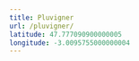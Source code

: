 ```yaml
---
title: Pluvigner
url: /pluvigner/
latitude: 47.777090900000005
longitude: -3.0095755000000004
---
```

